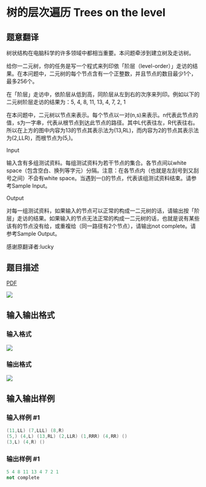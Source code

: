 # 树的层次遍历 Trees on the level

## 题意翻译

树状结构在电脑科学的许多领域中都相当重要。本问题牵涉到建立树及走访树。

给你一二元树，你的任务是写一个程式来列印依「阶层（level-order）」走访的结果。在本问题中，二元树的每个节点含有一个正整数，并且节点的数目最少1个，最多256个。

在「阶层」走访中，依阶层从低到高，同阶层从左到右的次序来列印。例如以下的二元树阶层走访的结果为：5, 4, 8, 11, 13, 4, 7, 2, 1

在本问题中，二元树以节点来表示。每个节点以一对(n,s)来表示。n代表此节点的值，s为一字串，代表从根节点到达此节点的路径。其中L代表往左，R代表往右。所以在上方的图中内容为13的节点其表示法为(13,RL)，而内容为2的节点其表示法为(2,LLR)，而根节点为(5,)。

Input

输入含有多组测试资料。每组测试资料为若干节点的集合。各节点间以white space（包含空白、换列等字元）分隔。注意：在各节点内（也就是左刮号到又刮号之间）不会有white space。当遇到一()的节点，代表该组测试资料结束。请参考Sample Input。

Output

对每一组测试资料，如果输入的节点可以正常的构成一二元树的话，请输出按「阶层」走访的结果。如果输入的节点无法正常的构成一二元树的话，也就是说有某些该有的节点没有给，或重複给（同一路径有2个节点），请输出not complete。请参考Sample Output。

感谢原翻译者:lucky

## 题目描述

[problemUrl]: https://uva.onlinejudge.org/index.php?option=com_onlinejudge&Itemid=8&category=3&page=show_problem&problem=58

[PDF](https://uva.onlinejudge.org/external/1/p122.pdf)

![](https://cdn.luogu.com.cn/upload/vjudge_pic/UVA122/48e7a300b4328a6d2356bcc7ffb161614aeffdaf.png)

## 输入输出格式

### 输入格式

![](https://cdn.luogu.com.cn/upload/vjudge_pic/UVA122/76f797fa1f7d6cb07ba57437f351e926b6ed7153.png)

### 输出格式

![](https://cdn.luogu.com.cn/upload/vjudge_pic/UVA122/47734b0a2c1f2f81227113f544ba6bd871275ffe.png)

## 输入输出样例

### 输入样例 #1

```cpp
(11,LL) (7,LLL) (8,R)
(5,) (4,L) (13,RL) (2,LLR) (1,RRR) (4,RR) ()
(3,L) (4,R) ()
```


### 输出样例 #1

```cpp
5 4 8 11 13 4 7 2 1
not complete
```


